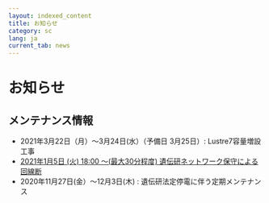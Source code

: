 ```yaml
---
layout: indexed_content
title: お知らせ
category: sc
lang: ja
current_tab: news
---
```

# お知らせ

## メンテナンス情報

- 2021年3月22日（月）〜3月24日(水）（予備日 3月25日）: Lustre7容量増設工事
- [2021年1月5日 (火) 18:00 〜(最大30分程度) 遺伝研ネットワーク保守による回線断](/sc/news/202101/0105.html)
- 2020年11月27日(金）〜12月3日(木) : 遺伝研法定停電に伴う定期メンテナンス
